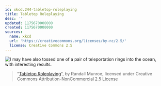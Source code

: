 ```yaml
---
id: xkcd.244-tabletop-roleplaying
title: Tabletop Roleplaying
desc: ''
updated: 1175670000000
created: 1175670000000
sources:
  name: xkcd
  url: 'https://creativecommons.org/licenses/by-nc/2.5/'
  license: Creative Commons 2.5
---
```

![I may have also tossed one of a pair of teleportation rings into the ocean, with interesting results.](https://imgs.xkcd.com/comics/tabletop_roleplaying.png)
> "[Tabletop Roleplaying](https://xkcd.com/244/)", by Randall Munroe, licensed under Creative Commons Attribution-NonCommercial 2.5 License
